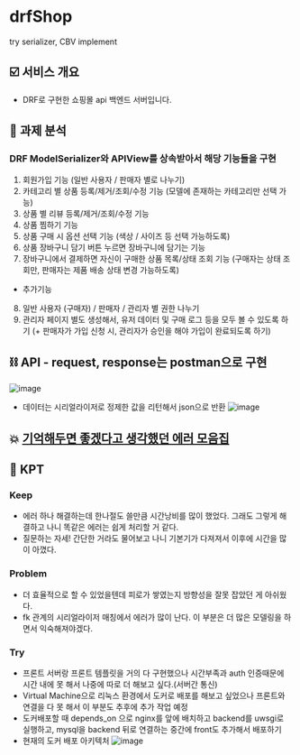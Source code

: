 # drfShop
try serializer, CBV implement


## ☑️ 서비스 개요
- DRF로 구현한 쇼핑몰 api 백엔드 서버입니다.

## 📌 과제 분석
### DRF ModelSerializer와 APIView를 상속받아서 해당 기능들을 구현

1. 회원가입 기능 (일반 사용자 / 판매자 별로 나누기)
2. 카테고리 별 상품 등록/제거/조회/수정 기능 (모델에 존재하는 카테고리만 선택 가능)
3. 상품 별 리뷰 등록/제거/조회/수정 기능
4. 상품 찜하기 기능
5. 상품 구매 시 옵션 선택 기능 (색상 / 사이즈 등 선택 가능하도록)
6. 상품 장바구니 담기 버튼 누르면 장바구니에 담기는 기능
7. 장바구니에서 결제하면 자신이 구매한 상품 목록/상태 조회 기능 (구매자는 상태 조회만, 판매자는 제품 배송 상태 변경 가능하도록)
- 추가기능
8. 일반 사용자 (구매자) / 판매자 / 관리자 별 권한 나누기
9. 관리자 페이지 별도 생성해서, 유저 데이터 및 구매 로그 등을 모두 볼 수 있도록 하기
    (+ 판매자가 가입 신청 시, 관리자가 승인을 해야 가입이 완료되도록 하기)

## ⛓  API - request, response는 postman으로 구현

![image](https://user-images.githubusercontent.com/74017167/177698885-7a2d67e1-3566-4427-806d-d9a7bc0ddce5.png)

- 데이터는 시리얼라이저로 정제한 값을 리턴해서 json으로 반환
![image](https://user-images.githubusercontent.com/74017167/177698075-c35d21c7-a4e3-4860-bd06-2990c88cd1bc.png)

## 💥 [ 기억해두면 좋겠다고 생각했던 에러 모음집 ](https://github.com/JerryKim1023/drfShop/wiki/%EC%97%90%EB%9F%AC%EB%AA%A8%EC%9D%8C%EC%A7%91)

## 🎈 KPT
### Keep 
- 에러 하나 해결하는데 한나절도 쓸만큼 시간낭비를 많이 했었다. 그래도 그렇게 해결하고 나니 똑같은 에러는 쉽게 처리할 거 같다.
- 질문하는 자세! 간단한 거라도 물어보고 나니 기본기가 다져져서 이후에 시간을 많이 아꼈다.

### Problem
- 더 효율적으로 할 수 있었을텐데 피로가 쌓였는지 방향성을 잘못 잡았던 게 아쉬웠다.
- fk 관계의 시리얼라이저 매칭에서 에러가 많이 난다. 이 부분은 더 많은 모델링을 하면서 익숙해져야겠다.

### Try
- 프론트 서버랑 프론트 템플릿을 거의 다 구현했으나 시간부족과 auth 인증때문에 시간 내에 못 해서 나중에 따로 더 해보고 싶다.(서버간 통신)
- Virtual Machine으로 리눅스 환경에서 도커로 배포를 해보고 싶었으나 프론트와 연결을 다 못 해서 이 부분도 추후에 추가 작업 예정
- 도커배포할 때 depends_on 으로 nginx를 앞에 배치하고 backend를 uwsgi로 실행하고, mysql을 backend 뒤로 연결하는 중간에 front도 추가해서 배포하기
- 현재의 도커 배포 아키텍처
![image](https://user-images.githubusercontent.com/74017167/177700539-0116ba23-4f3a-44a8-b461-3bd4c5eaf442.png)

